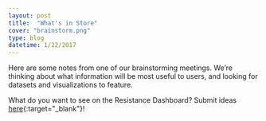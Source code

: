 ```yaml
---
layout: post
title:  "What's in Store"
cover: "brainstorm.png"
type: blog
datetime: 1/22/2017
---
```



Here are some notes from one of our brainstorming meetings.  We’re thinking about what information will be most useful to users, and looking for datasets and visualizations to feature.
 
What do you want to see on the Resistance Dashboard?  Submit ideas [here](https://docs.google.com/a/graphicacy.com/forms/d/e/1FAIpQLSfsWewwlROipPyvcP_67wPhpPJDhQDFk6qEKDcf2vnkdA1QWw/viewform){:target="_blank"}!